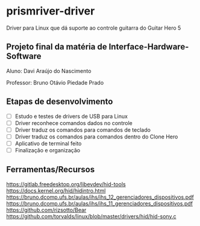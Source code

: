 # prismriver-driver
Driver para Linux que dá suporte ao controle guitarra do Guitar Hero 5

## Projeto final da matéria de Interface-Hardware-Software
Aluno: Davi Araújo do Nascimento

Professor: Bruno Otávio Piedade Prado

## Etapas de desenvolvimento
- [ ] Estudo e testes de drivers de USB para Linux
- [ ] Driver reconhece comandos dados no controle
- [ ] Driver traduz os comandos para comandos de teclado
- [ ] Driver traduz os comandos para comandos dentro do Clone Hero
- [ ] Aplicativo de terminal feito
- [ ] Finalização e organização

## Ferramentas/Recursos
https://gitlab.freedesktop.org/libevdev/hid-tools
https://docs.kernel.org/hid/hidintro.html
https://bruno.dcomp.ufs.br/aulas/ihs/ihs_12_gerenciadores_dispositivos.pdf
https://bruno.dcomp.ufs.br/aulas/ihs/ihs_11_gerenciadores_dispositivos.pdf
https://github.com/rizsotto/Bear
https://github.com/torvalds/linux/blob/master/drivers/hid/hid-sony.c
